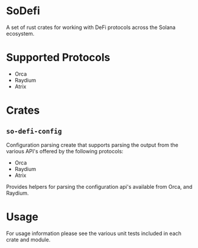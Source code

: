 # SoDefi

A set of rust crates for working with DeFi protocols across the Solana ecosystem.

# Supported Protocols

* Orca
* Raydium
* Atrix

# Crates

## `so-defi-config`

Configuration parsing create that supports parsing the output from the various API's offered by the following protocols:

* Orca
* Raydium
* Atrix

Provides helpers for parsing the configuration api's available from Orca, and Raydium.

# Usage

For usage information please see the various unit tests included in each crate and module.